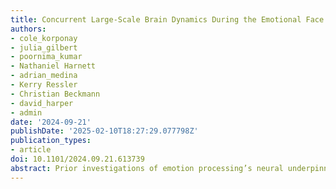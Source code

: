 ```yaml
---
title: Concurrent Large-Scale Brain Dynamics During the Emotional Face Matching Task and Their Relation to Behavior and Mental Health
authors:
- cole_korponay
- julia_gilbert
- poornima_kumar
- Nathaniel Harnett
- adrian_medina
- Kerry Ressler
- Christian Beckmann
- david_harper
- admin
date: '2024-09-21'
publishDate: '2025-02-10T18:27:29.077798Z'
publication_types:
- article
doi: 10.1101/2024.09.21.613739
abstract: Prior investigations of emotion processing’s neural underpinnings rely on a priori models of brain response, obscuring detection of task-relevant neurobiological processes with complex temporal dynamics. To overcome this limitation, we applied unsupervised machine learning to functional magnetic resonance imaging data acquired during the emotional face matching task (EFMT) in healthy young adults from the Human Connectome Project (n=413; n=416 replication). Tensorial independent component analysis showed that the EFMT engages 10 large-scale brain networks – each recruiting visual association cortex in distinct temporal fashions and in tandem with diverse non-visual regions – that collectively recruit 74\% of cortex, posterior cerebellum, and amygdala. Despite prominent use of the EFMT to probe negative affect and related psychopathology, EFMT-recruited networks strongly reflected individual differences in cognition but not internalizing/negative affect. Overall, we characterize a richer-than-expected tapestry of concurrent EFMT-recruited brain processes, their diverse activation dynamics, and their relations to task performance and latent mental health phenotypes.
---
```


